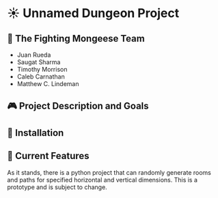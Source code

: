 # :sunny: Unnamed Dungeon Project
## :scroll: The Fighting Mongeese Team
* Juan Rueda
* Saugat Sharma
* Timothy Morrison
* Caleb Carnathan
* Matthew C. Lindeman

## :video_game: Project Description and Goals

## :pencil: Installation

## :sunrise: Current Features
As it stands, there is a python project that can randomly generate rooms and
paths for specified horizontal and vertical dimensions.  This is a prototype and
is subject to change.

